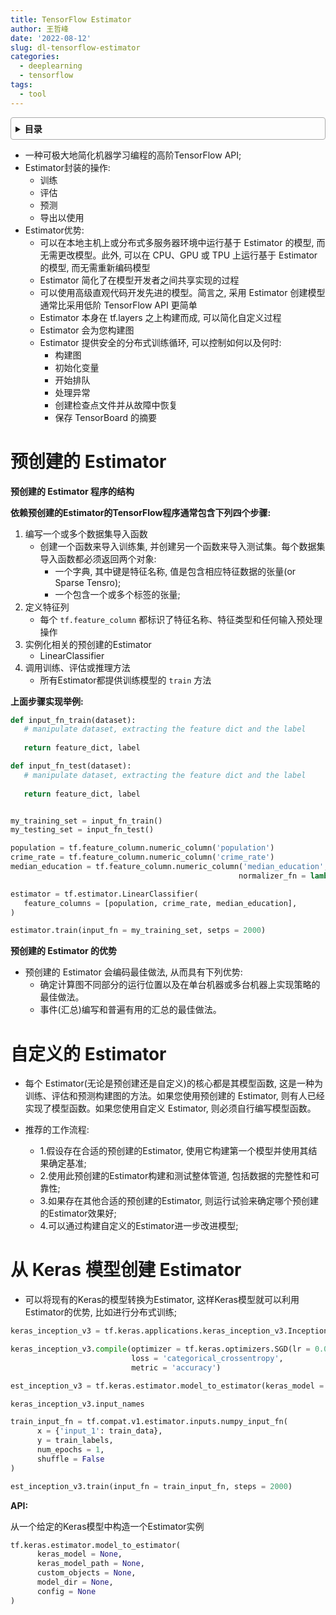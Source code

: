 ```yaml
---
title: TensorFlow Estimator
author: 王哲峰
date: '2022-08-12'
slug: dl-tensorflow-estimator
categories:
  - deeplearning
  - tensorflow
tags:
  - tool
---
```


<style>
details {
    border: 1px solid #aaa;
    border-radius: 4px;
    padding: .5em .5em 0;
}
summary {
    font-weight: bold;
    margin: -.5em -.5em 0;
    padding: .5em;
}
details[open] {
    padding: .5em;
}
details[open] summary {
    border-bottom: 1px solid #aaa;
    margin-bottom: .5em;
}
</style>

<details><summary>目录</summary><p>

- [预创建的 Estimator](#预创建的-estimator)
- [自定义的 Estimator](#自定义的-estimator)
- [从 Keras 模型创建 Estimator](#从-keras-模型创建-estimator)
</p></details><p></p>


- 一种可极大地简化机器学习编程的高阶TensorFlow API; 
- Estimator封装的操作:
   - 训练
   - 评估
   - 预测
   - 导出以使用
- Estimator优势:
   - 可以在本地主机上或分布式多服务器环境中运行基于 Estimator
      的模型, 而无需更改模型。此外, 可以在 CPU、GPU 或 TPU 上运行基于
      Estimator 的模型, 而无需重新编码模型
   - Estimator 简化了在模型开发者之间共享实现的过程
   - 可以使用高级直观代码开发先进的模型。简言之, 采用 Estimator
      创建模型通常比采用低阶 TensorFlow API 更简单
   - Estimator 本身在 tf.layers 之上构建而成, 可以简化自定义过程
   - Estimator 会为您构建图
   - Estimator 提供安全的分布式训练循环, 可以控制如何以及何时:
      - 构建图
      - 初始化变量
      - 开始排队
      - 处理异常
      - 创建检查点文件并从故障中恢复
      - 保存 TensorBoard 的摘要

# 预创建的 Estimator

**预创建的 Estimator 程序的结构**

**依赖预创建的Estimator的TensorFlow程序通常包含下列四个步骤:**

1. 编写一个或多个数据集导入函数
   - 创建一个函数来导入训练集, 并创建另一个函数来导入测试集。每个数据集导入函数都必须返回两个对象:
      - 一个字典, 其中键是特征名称, 值是包含相应特征数据的张量(or Sparse Tensro); 
      - 一个包含一个或多个标签的张量; 
1. 定义特征列
   - 每个 `tf.feature_column` 都标识了特征名称、特征类型和任何输入预处理操作
2. 实例化相关的预创建的Estimator
   - LinearClassifier
4. 调用训练、评估或推理方法
   - 所有Estimator都提供训练模型的 `train` 方法

**上面步骤实现举例:**

```python
def input_fn_train(dataset):
   # manipulate dataset, extracting the feature dict and the label
   
   return feature_dict, label

def input_fn_test(dataset):
   # manipulate dataset, extracting the feature dict and the label
   
   return feature_dict, label


my_training_set = input_fn_train()
my_testing_set = input_fn_test()

population = tf.feature_column.numeric_column('population')
crime_rate = tf.feature_column.numeric_column('crime_rate')
median_education = tf.feature_column.numeric_column('median_education', 
                                                   normalizer_fn = lambda x: x - global_education_mean)

estimator = tf.estimator.LinearClassifier(
   feature_columns = [population, crime_rate, median_education],
)

estimator.train(input_fn = my_training_set, setps = 2000)
```

**预创建的 Estimator 的优势**

- 预创建的 Estimator 会编码最佳做法, 从而具有下列优势:
   - 确定计算图不同部分的运行位置以及在单台机器或多台机器上实现策略的最佳做法。
   - 事件(汇总)编写和普遍有用的汇总的最佳做法。


# 自定义的 Estimator

- 每个
   Estimator(无论是预创建还是自定义)的核心都是其模型函数, 这是一种为训练、评估和预测构建图的方法。如果您使用预创建的
   Estimator, 则有人已经实现了模型函数。如果您使用自定义
   Estimator, 则必须自行编写模型函数。

- 推荐的工作流程:

   - 1.假设存在合适的预创建的Estimator, 使用它构建第一个模型并使用其结果确定基准; 
   - 2.使用此预创建的Estimator构建和测试整体管道, 包括数据的完整性和可靠性; 
   - 3.如果存在其他合适的预创建的Estimator, 则运行试验来确定哪个预创建的Estimator效果好; 
   - 4.可以通过构建自定义的Estimator进一步改进模型; 


# 从 Keras 模型创建 Estimator


- 可以将现有的Keras的模型转换为Estimator, 这样Keras模型就可以利用Estimator的优势, 比如进行分布式训练; 

```python
keras_inception_v3 = tf.keras.applications.keras_inception_v3.InceptionV3(weights = None)

keras_inception_v3.compile(optimizer = tf.keras.optimizers.SGD(lr = 0.0001, momentum = 0.9),
                           loss = 'categorical_crossentropy',
                           metric = 'accuracy')

est_inception_v3 = tf.keras.estimator.model_to_estimator(keras_model = keras_inception_v3)

keras_inception_v3.input_names

train_input_fn = tf.compat.v1.estimator.inputs.numpy_input_fn(
      x = {'input_1': train_data},
      y = train_labels,
      num_epochs = 1,
      shuffle = False
)

est_inception_v3.train(input_fn = train_input_fn, steps = 2000)
```

**API:**

从一个给定的Keras模型中构造一个Estimator实例

```python
tf.keras.estimator.model_to_estimator(
      keras_model = None,
      keras_model_path = None,
      custom_objects = None,
      model_dir = None,
      config = None
)
```


